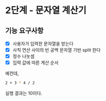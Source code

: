 # 2단계 - 문자열 계산기

## 기능 요구사항
-[x] 사용자가 입력한 문자열을 받는다
-[x] 사칙 연산 사이의 빈 공백 문자열 기반 split 한다
-[x] 정수 나눗셈
-[x] 입력 값에 따른 계산 순서

예컨데,
```bash
2 + 3 * 4 / 2
```
실행 결과는 10이다.